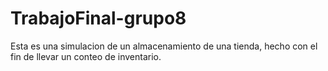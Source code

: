 # TrabajoFinal-grupo8
Esta es una simulacion de un almacenamiento de una tienda, hecho con el fin de llevar un conteo de inventario.

